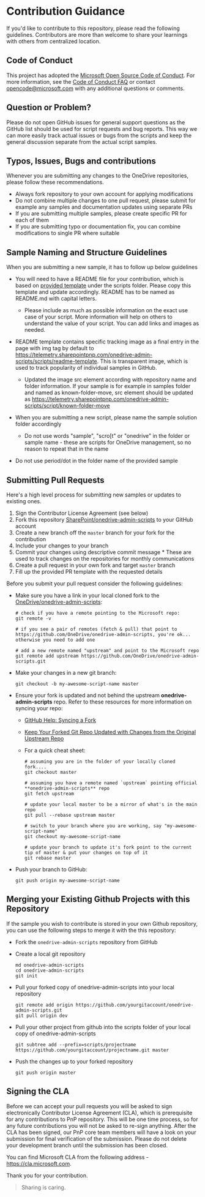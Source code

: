 # Contribution Guidance

If you'd like to contribute to this repository, please read the following guidelines. Contributors are more than welcome to share your learnings with others from centralized location.

## Code of Conduct

This project has adopted the [Microsoft Open Source Code of Conduct](https://opensource.microsoft.com/codeofconduct/).
For more information, see the [Code of Conduct FAQ](https://opensource.microsoft.com/codeofconduct/faq/) or contact [opencode@microsoft.com](mailto:opencode@microsoft.com) with any additional questions or comments.

## Question or Problem?

Please do not open GitHub issues for general support questions as the GitHub list should be used for script requests and bug reports. This way we can more easily track actual issues or bugs from the scripts and keep the general discussion separate from the actual script samples.

## Typos, Issues, Bugs and contributions

Whenever you are submitting any changes to the OneDrive repositories, please follow these recommendations.

* Always fork repository to your own account for applying modifications
* Do not combine multiple changes to one pull request, please submit for example any samples and documentation updates using separate PRs
* If you are submitting multiple samples, please create specific PR for each of them
* If you are submitting typo or documentation fix, you can combine modifications to single PR where suitable

## Sample Naming and Structure Guidelines

When you are submitting a new sample, it has to follow up below guidelines

* You will need to have a README file for your contribution, which is based on [provided template](../samples/README-template.md) under the scripts folder. Please copy this template and update accordingly. README has to be named as README.md with capital letters.
  * Please include as much as possible information on the exact use case of your script. More information will help on others to understand the value of your script. You can add links and images as needed.

* README template contains specific tracking image as a final entry in the page with img tag by default to https://telemetry.sharepointpnp.com/onedrive-admin-scripts/scripts/readme-template. This is transparent image, which is used to track popularity of individual samples in GitHub.

  * Updated the image src element according with repository name and folder information. If your sample is for example in samples folder and named as known-folder-move, src element should be updated as https://telemetry.sharepointpnp.com/onedrive-admin-scripts/script/known-folder-move

* When you are submitting a new script, please name the sample solution folder accordingly
  * Do not use words "sample", "scro[t" or "onedrive" in the folder or sample name - these are scripts for OneDrive management, so no reason to repeat that in the name
  
* Do not use period/dot in the folder name of the provided sample

## Submitting Pull Requests

Here's a high level process for submitting new samples or updates to existing ones.

1. Sign the Contributor License Agreement (see below)
1. Fork this repository [SharePoint/onedrive-admin-scripts](https://github.com/OneDrive/onedrive-admin-scripts) to your GitHub account
1. Create a new branch off the `master` branch for your fork for the contribution
1. Include your changes to your branch
1. Commit your changes using descriptive commit message * These are used to track changes on the repositories for monthly communications
1. Create a pull request in your own fork and target `master` branch
1. Fill up the provided PR template with the requested details

Before you submit your pull request consider the following guidelines:

* Make sure you have a link in your local cloned fork to the [OneDrive/onedrive-admin-scripts](https://github.com/OneDrive/onedrive-admin-scripts):

  ```shell
  # check if you have a remote pointing to the Microsoft repo:
  git remote -v

  # if you see a pair of remotes (fetch & pull) that point to https://github.com/OneDrive/onedrive-admin-scripts, you're ok... otherwise you need to add one

  # add a new remote named "upstream" and point to the Microsoft repo
  git remote add upstream https://github.com/OneDrive/onedrive-admin-scripts.git
  ```

* Make your changes in a new git branch:

  ```shell
  git checkout -b my-awesome-script-name master
  ```

* Ensure your fork is updated and not behind the upstream **onedrive-admin-scripts** repo. Refer to these resources for more information on syncing your repo:
  * [GitHub Help: Syncing a Fork](https://help.github.com/articles/syncing-a-fork/)
  * [Keep Your Forked Git Repo Updated with Changes from the Original Upstream Repo](http://www.andrewconnell.com/blog/keep-your-forked-git-repo-updated-with-changes-from-the-original-upstream-repo)
  * For a quick cheat sheet:

    ```shell
    # assuming you are in the folder of your locally cloned fork....
    git checkout master

    # assuming you have a remote named `upstream` pointing official **onedrive-admin-scripts** repo
    git fetch upstream

    # update your local master to be a mirror of what's in the main repo
    git pull --rebase upstream master

    # switch to your branch where you are working, say "my-awesome-script-name"
    git checkout my-awesome-script-name

    # update your branch to update it's fork point to the current tip of master & put your changes on top of it
    git rebase master
    ```

* Push your branch to GitHub:

  ```shell
  git push origin my-awesome-script-name
  ```

## Merging your Existing Github Projects with this Repository

If the sample you wish to contribute is stored in your own Github repository, you can use the following steps to merge it with the this repository:

* Fork the `onedrive-admin-scripts` repository from GitHub
* Create a local git repository

    ```shell
    md onedrive-admin-scripts
    cd onedrive-admin-scripts
    git init
    ```

* Pull your forked copy of onedrive-admin-scripts into your local repository

    ```shell
    git remote add origin https://github.com/yourgitaccount/onedrive-admin-scripts.git
    git pull origin dev
    ```

* Pull your other project from github into the scripts folder of your local copy of onedrive-admin-scripts

    ```shell
    git subtree add --prefix=scripts/projectname https://github.com/yourgitaccount/projectname.git master
    ```

* Push the changes up to your forked repository

    ```shell
    git push origin master
    ```

## Signing the CLA

Before we can accept your pull requests you will be asked to sign electronically Contributor License Agreement (CLA), which is prerequisite for any contributions to PnP repository. This will be one time process, so for any future contributions you will not be asked to re-sign anything. After the CLA has been signed, our PnP core team members will have a look on your submission for final verification of the submission. Please do not delete your development branch until the submission has been closed.

You can find Microsoft CLA from the following address - https://cla.microsoft.com. 

Thank you for your contribution.

> Sharing is caring.